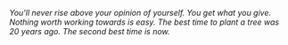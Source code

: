 *You'll never rise above your opinion of yourself.*
*You get what you give.*
*Nothing worth working towards is easy.*
*The best time to plant a tree was 20 years ago. The second best time is now.*
